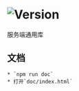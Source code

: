 # ![Version](https://img.shields.io/badge/version-15.249.81-green.svg)

服务端通用库

## 文档
    * `npm run doc`
    * 打开`doc/index.html`